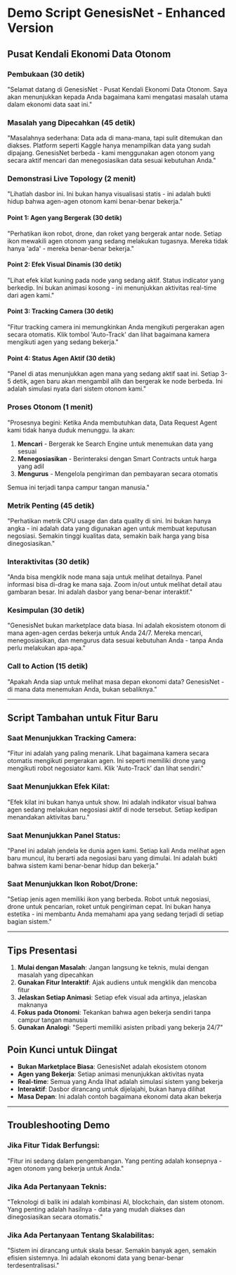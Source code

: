 # Demo Script GenesisNet - Enhanced Version
## Pusat Kendali Ekonomi Data Otonom

### Pembukaan (30 detik)
"Selamat datang di GenesisNet - Pusat Kendali Ekonomi Data Otonom. Saya akan menunjukkan kepada Anda bagaimana kami mengatasi masalah utama dalam ekonomi data saat ini."

### Masalah yang Dipecahkan (45 detik)
"Masalahnya sederhana: Data ada di mana-mana, tapi sulit ditemukan dan diakses. Platform seperti Kaggle hanya menampilkan data yang sudah dipajang. GenesisNet berbeda - kami menggunakan agen otonom yang secara aktif mencari dan menegosiasikan data sesuai kebutuhan Anda."

### Demonstrasi Live Topology (2 menit)
"Lihatlah dasbor ini. Ini bukan hanya visualisasi statis - ini adalah bukti hidup bahwa agen-agen otonom kami benar-benar bekerja."

#### Point 1: Agen yang Bergerak (30 detik)
"Perhatikan ikon robot, drone, dan roket yang bergerak antar node. Setiap ikon mewakili agen otonom yang sedang melakukan tugasnya. Mereka tidak hanya 'ada' - mereka benar-benar bekerja."

#### Point 2: Efek Visual Dinamis (30 detik)
"Lihat efek kilat kuning pada node yang sedang aktif. Status indicator yang berkedip. Ini bukan animasi kosong - ini menunjukkan aktivitas real-time dari agen kami."

#### Point 3: Tracking Camera (30 detik)
"Fitur tracking camera ini memungkinkan Anda mengikuti pergerakan agen secara otomatis. Klik tombol 'Auto-Track' dan lihat bagaimana kamera mengikuti agen yang sedang bekerja."

#### Point 4: Status Agen Aktif (30 detik)
"Panel di atas menunjukkan agen mana yang sedang aktif saat ini. Setiap 3-5 detik, agen baru akan mengambil alih dan bergerak ke node berbeda. Ini adalah simulasi nyata dari sistem otonom kami."

### Proses Otonom (1 menit)
"Prosesnya begini: Ketika Anda membutuhkan data, Data Request Agent kami tidak hanya duduk menunggu. Ia akan:

1. **Mencari** - Bergerak ke Search Engine untuk menemukan data yang sesuai
2. **Menegosiasikan** - Berinteraksi dengan Smart Contracts untuk harga yang adil
3. **Mengurus** - Mengelola pengiriman dan pembayaran secara otomatis

Semua ini terjadi tanpa campur tangan manusia."

### Metrik Penting (45 detik)
"Perhatikan metrik CPU usage dan data quality di sini. Ini bukan hanya angka - ini adalah data yang digunakan agen untuk membuat keputusan negosiasi. Semakin tinggi kualitas data, semakin baik harga yang bisa dinegosiasikan."

### Interaktivitas (30 detik)
"Anda bisa mengklik node mana saja untuk melihat detailnya. Panel informasi bisa di-drag ke mana saja. Zoom in/out untuk melihat detail atau gambaran besar. Ini adalah dasbor yang benar-benar interaktif."

### Kesimpulan (30 detik)
"GenesisNet bukan marketplace data biasa. Ini adalah ekosistem otonom di mana agen-agen cerdas bekerja untuk Anda 24/7. Mereka mencari, menegosiasikan, dan mengurus data sesuai kebutuhan Anda - tanpa Anda perlu melakukan apa-apa."

### Call to Action (15 detik)
"Apakah Anda siap untuk melihat masa depan ekonomi data? GenesisNet - di mana data menemukan Anda, bukan sebaliknya."

---

## Script Tambahan untuk Fitur Baru

### Saat Menunjukkan Tracking Camera:
"Fitur ini adalah yang paling menarik. Lihat bagaimana kamera secara otomatis mengikuti pergerakan agen. Ini seperti memiliki drone yang mengikuti robot negosiator kami. Klik 'Auto-Track' dan lihat sendiri."

### Saat Menunjukkan Efek Kilat:
"Efek kilat ini bukan hanya untuk show. Ini adalah indikator visual bahwa agen sedang melakukan negosiasi aktif di node tersebut. Setiap kedipan menandakan aktivitas baru."

### Saat Menunjukkan Panel Status:
"Panel ini adalah jendela ke dunia agen kami. Setiap kali Anda melihat agen baru muncul, itu berarti ada negosiasi baru yang dimulai. Ini adalah bukti bahwa sistem kami benar-benar hidup dan bekerja."

### Saat Menunjukkan Ikon Robot/Drone:
"Setiap jenis agen memiliki ikon yang berbeda. Robot untuk negosiasi, drone untuk pencarian, roket untuk pengiriman cepat. Ini bukan hanya estetika - ini membantu Anda memahami apa yang sedang terjadi di setiap bagian sistem."

---

## Tips Presentasi

1. **Mulai dengan Masalah**: Jangan langsung ke teknis, mulai dengan masalah yang dipecahkan
2. **Gunakan Fitur Interaktif**: Ajak audiens untuk mengklik dan mencoba fitur
3. **Jelaskan Setiap Animasi**: Setiap efek visual ada artinya, jelaskan maknanya
4. **Fokus pada Otonomi**: Tekankan bahwa agen bekerja sendiri tanpa campur tangan manusia
5. **Gunakan Analogi**: "Seperti memiliki asisten pribadi yang bekerja 24/7"

## Poin Kunci untuk Diingat

- **Bukan Marketplace Biasa**: GenesisNet adalah ekosistem otonom
- **Agen yang Bekerja**: Setiap animasi menunjukkan aktivitas nyata
- **Real-time**: Semua yang Anda lihat adalah simulasi sistem yang bekerja
- **Interaktif**: Dasbor dirancang untuk dijelajahi, bukan hanya dilihat
- **Masa Depan**: Ini adalah contoh bagaimana ekonomi data akan bekerja

---

## Troubleshooting Demo

### Jika Fitur Tidak Berfungsi:
"Fitur ini sedang dalam pengembangan. Yang penting adalah konsepnya - agen otonom yang bekerja untuk Anda."

### Jika Ada Pertanyaan Teknis:
"Teknologi di balik ini adalah kombinasi AI, blockchain, dan sistem otonom. Yang penting adalah hasilnya - data yang mudah diakses dan dinegosiasikan secara otomatis."

### Jika Ada Pertanyaan Tentang Skalabilitas:
"Sistem ini dirancang untuk skala besar. Semakin banyak agen, semakin efisien sistemnya. Ini adalah ekonomi data yang benar-benar terdesentralisasi."
